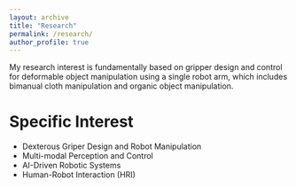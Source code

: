 ```yaml
---
layout: archive
title: "Research"
permalink: /research/
author_profile: true
---
```


My research interest is fundamentally based on gripper design and control for deformable object manipulation using a single robot arm, which includes bimanual cloth manipulation and organic object manipulation.

Specific Interest
======
* Dexterous Griper Design and Robot Manipulation
* Multi-modal Perception and Control
* AI-Driven Robotic Systems
* Human-Robot Interaction (HRI)
